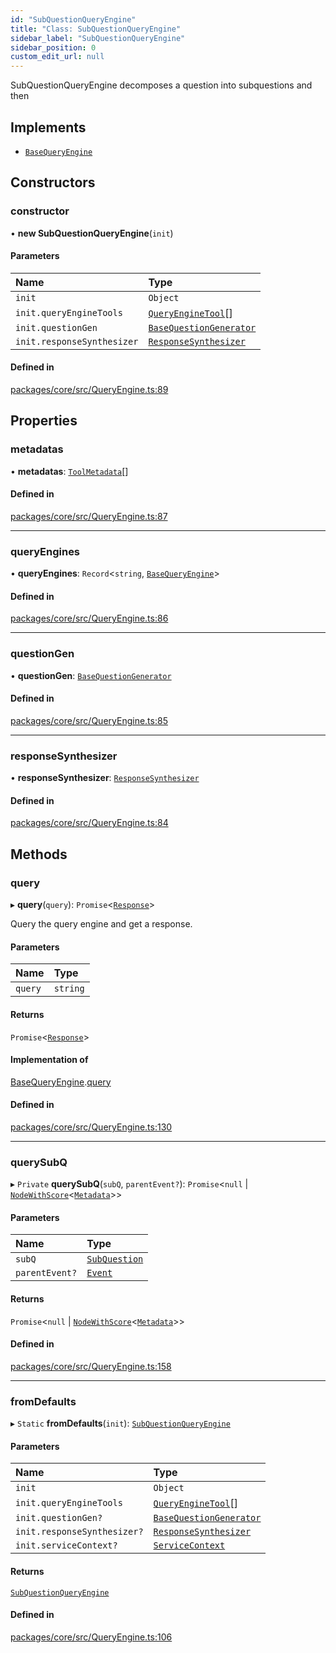 ```yaml
---
id: "SubQuestionQueryEngine"
title: "Class: SubQuestionQueryEngine"
sidebar_label: "SubQuestionQueryEngine"
sidebar_position: 0
custom_edit_url: null
---
```


SubQuestionQueryEngine decomposes a question into subquestions and then

## Implements

- [`BaseQueryEngine`](../interfaces/BaseQueryEngine.md)

## Constructors

### constructor

• **new SubQuestionQueryEngine**(`init`)

#### Parameters

| Name                       | Type                                                              |
| :------------------------- | :---------------------------------------------------------------- |
| `init`                     | `Object`                                                          |
| `init.queryEngineTools`    | [`QueryEngineTool`](../interfaces/QueryEngineTool.md)[]           |
| `init.questionGen`         | [`BaseQuestionGenerator`](../interfaces/BaseQuestionGenerator.md) |
| `init.responseSynthesizer` | [`ResponseSynthesizer`](ResponseSynthesizer.md)                   |

#### Defined in

[packages/core/src/QueryEngine.ts:89](https://github.com/run-llama/LlamaIndexTS/blob/3552de1/packages/core/src/QueryEngine.ts#L89)

## Properties

### metadatas

• **metadatas**: [`ToolMetadata`](../interfaces/ToolMetadata.md)[]

#### Defined in

[packages/core/src/QueryEngine.ts:87](https://github.com/run-llama/LlamaIndexTS/blob/3552de1/packages/core/src/QueryEngine.ts#L87)

---

### queryEngines

• **queryEngines**: `Record`<`string`, [`BaseQueryEngine`](../interfaces/BaseQueryEngine.md)\>

#### Defined in

[packages/core/src/QueryEngine.ts:86](https://github.com/run-llama/LlamaIndexTS/blob/3552de1/packages/core/src/QueryEngine.ts#L86)

---

### questionGen

• **questionGen**: [`BaseQuestionGenerator`](../interfaces/BaseQuestionGenerator.md)

#### Defined in

[packages/core/src/QueryEngine.ts:85](https://github.com/run-llama/LlamaIndexTS/blob/3552de1/packages/core/src/QueryEngine.ts#L85)

---

### responseSynthesizer

• **responseSynthesizer**: [`ResponseSynthesizer`](ResponseSynthesizer.md)

#### Defined in

[packages/core/src/QueryEngine.ts:84](https://github.com/run-llama/LlamaIndexTS/blob/3552de1/packages/core/src/QueryEngine.ts#L84)

## Methods

### query

▸ **query**(`query`): `Promise`<[`Response`](Response.md)\>

Query the query engine and get a response.

#### Parameters

| Name    | Type     |
| :------ | :------- |
| `query` | `string` |

#### Returns

`Promise`<[`Response`](Response.md)\>

#### Implementation of

[BaseQueryEngine](../interfaces/BaseQueryEngine.md).[query](../interfaces/BaseQueryEngine.md#query)

#### Defined in

[packages/core/src/QueryEngine.ts:130](https://github.com/run-llama/LlamaIndexTS/blob/3552de1/packages/core/src/QueryEngine.ts#L130)

---

### querySubQ

▸ `Private` **querySubQ**(`subQ`, `parentEvent?`): `Promise`<`null` \| [`NodeWithScore`](../interfaces/NodeWithScore.md)<[`Metadata`](../#metadata)\>\>

#### Parameters

| Name           | Type                                          |
| :------------- | :-------------------------------------------- |
| `subQ`         | [`SubQuestion`](../interfaces/SubQuestion.md) |
| `parentEvent?` | [`Event`](../interfaces/Event.md)             |

#### Returns

`Promise`<`null` \| [`NodeWithScore`](../interfaces/NodeWithScore.md)<[`Metadata`](../#metadata)\>\>

#### Defined in

[packages/core/src/QueryEngine.ts:158](https://github.com/run-llama/LlamaIndexTS/blob/3552de1/packages/core/src/QueryEngine.ts#L158)

---

### fromDefaults

▸ `Static` **fromDefaults**(`init`): [`SubQuestionQueryEngine`](SubQuestionQueryEngine.md)

#### Parameters

| Name                        | Type                                                              |
| :-------------------------- | :---------------------------------------------------------------- |
| `init`                      | `Object`                                                          |
| `init.queryEngineTools`     | [`QueryEngineTool`](../interfaces/QueryEngineTool.md)[]           |
| `init.questionGen?`         | [`BaseQuestionGenerator`](../interfaces/BaseQuestionGenerator.md) |
| `init.responseSynthesizer?` | [`ResponseSynthesizer`](ResponseSynthesizer.md)                   |
| `init.serviceContext?`      | [`ServiceContext`](../interfaces/ServiceContext.md)               |

#### Returns

[`SubQuestionQueryEngine`](SubQuestionQueryEngine.md)

#### Defined in

[packages/core/src/QueryEngine.ts:106](https://github.com/run-llama/LlamaIndexTS/blob/3552de1/packages/core/src/QueryEngine.ts#L106)
